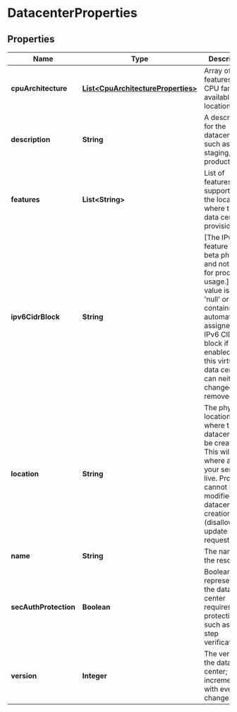 

# DatacenterProperties

## Properties

| Name | Type | Description | Notes |
| ------------ | ------------- | ------------- | ------------- |
| **cpuArchitecture** | [**List&lt;CpuArchitectureProperties&gt;**](CpuArchitectureProperties.md) | Array of features and CPU families available in a location |  [optional] [readonly] |
| **description** | **String** | A description for the datacenter, such as staging, production. |  [optional] |
| **features** | **List&lt;String&gt;** | List of features supported by the location where this data center is provisioned. |  [optional] [readonly] |
| **ipv6CidrBlock** | **String** | [The IPv6 feature is in beta phase and not ready for production usage.] This value is either &#39;null&#39; or contains an automatically-assigned /56 IPv6 CIDR block if IPv6 is enabled on this virtual data center. It can neither be changed nor removed. |  [optional] [readonly] |
| **location** | **String** | The physical location where the datacenter will be created. This will be where all of your servers live. Property cannot be modified after datacenter creation (disallowed in update requests). |  |
| **name** | **String** | The name of the  resource. |  [optional] |
| **secAuthProtection** | **Boolean** | Boolean value representing if the data center requires extra protection, such as two-step verification. |  [optional] |
| **version** | **Integer** | The version of the data center; incremented with every change. |  [optional] [readonly] |


